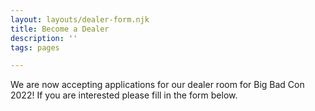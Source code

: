 ```yaml
---
layout: layouts/dealer-form.njk
title: Become a Dealer
description: ''
tags: pages

---
```


We are now accepting applications for our dealer room for Big Bad Con 2022! If you are interested please fill in the form below.
